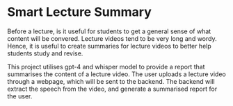 # Smart Lecture Summary
Before a lecture, is it useful for students to get a general sense of what content will be convered. Lecture videos tend to be very long and wordy. Hence, it is useful to create summaries for lecture videos to better help students study and revise.

This project utilises gpt-4 and whisper model to provide a report that summarises the content of a lecture video. The user uploads a lecture video through a webpage, which will be sent to the backend. The backend will extract the speech from the video, and generate a summarised report for the user.
